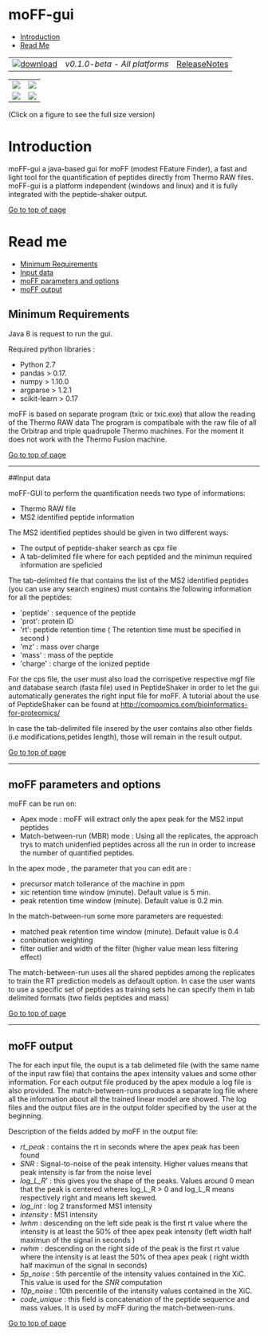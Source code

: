 # moFF-gui #

* [Introduction](#introduction)
* [Read Me](#read-me)




|   |   |   |
| :-------------------------: | :---------------: | :--: |
| [![download](https://github.com/compomics/moff-gui/wiki/images/button_3.png)](https://github.com/compomics/moff-gui/releases/download/0.1.0-beta/moff-gui-0.1.0-beta.zip) | *v0.1.0-beta - All platforms* | [ReleaseNotes](https://github.com/compomics/moff-gui/releases/tag/0.1.0-beta) |


|   |   |
| :----------------------------------: | :-----------------------------------: | 
| [![](https://github.com/compomics/moff-gui/wiki/images/1_snap_small.png)](https://github.com/compomics/moff-gui/wiki/images/1_snap.PNG) |  [![](https://github.com/compomics/moff-gui/wiki/images/2_snap_small.png)](https://github.com/compomics/moff-gui/wiki/images/2_snap.PNG) |
| [![](https://github.com/compomics/moff-gui/wiki/images/3_snap_small.png)](https://github.com/compomics/moff-gui/wiki/images/3_snap.PNG) |  [![](https://github.com/compomics/moff-gui/wiki/images/4_snap_small.png)](https://github.com/compomics/moff-gui/wiki/images/4_snap.PNG) |

(Click on a figure to see the full size version)





# Introduction #
moFF-gui a java-based gui for moFF (modest FEature Finder), a fast and light tool for the quantification of peptides directly from Thermo RAW files. moFF-gui is a platform independent (windows and linux) and it is fully integrated with the peptide-shaker output.

[Go to top of page](#moff-gui)



# Read me #
  * [Minimum Requirements](#minimum-requirements)
  * [Input data](#input-data)
  * [moFF parameters and options](#moff-parameters-and-options)
  * [moFF output](#moff-output)


## Minimum Requirements ##

Java 8 is request to run the gui.

Required python libraries :
- Python 2.7
- pandas  > 0.17.
- numpy > 1.10.0
- argparse > 1.2.1 
- scikit-learn > 0.17

moFF is based on separate program (txic or txic.exe) that allow the reading of the Thermo RAW data 
The program is compatibale with the raw file of all the Orbitrap and triple quadrupole Thermo machines. 
For the moment it does not work with the Thermo Fusion machine.

[Go to top of page](#moff-gui)

--- 
##Input data

moFF-GUI to perform the quantification needs two type of informations:
 - Thermo RAW file 
 - MS2 identified peptide information

The MS2 identified peptides should be given in two different ways:
- The output of peptide-shaker search as cpx file
- A tab-delimited file where for each  peptided and the minimun required information are speficied

The tab-delimited file that contains the list of the MS2 identified peptides (you can use any search engines) must contains the following information for all the peptides:
  - 'peptide' : sequence of the peptide
  - 'prot': protein ID 
  - 'rt': peptide retention time  ( The retention time must be specified in second )
  - 'mz' : mass over charge
  - 'mass' : mass of the peptide
  - 'charge' : charge of the ionized peptide

For the cps file, the user must also load the corrispetive respective mgf file and database search (fasta file) used in PeptideShaker in order to let the gui automatically generates the right input file for moFF.
A tutorial about the use of PeptideShaker can be found at <http://compomics.com/bioinformatics-for-proteomics/>

In case the tab-delimited file insered by the user contains also other fields (i.e modifications,petides length), those will remain in the result output.

[Go to top of page](#moff-gui)

---
## moFF parameters and options 

moFF  can be run on:
- Apex mode : moFF will extract only the apex peak for the MS2 input peptides
- Match-between-run (MBR) mode : Using all the replicates, the approach trys to match unidenfied peptides across all the run in order to  increase the number of quantified peptides.

In the apex mode , the parameter that you can edit are :
 - precursor match tollerance of the machine in ppm
 - xic retention time window (minute). Default value is 5 min.
 - peak retention time window (minute). Default value is 0.2 min.

In the match-between-run some more parameters are requested:
 - 	matched peak retention time window (minute). Default value is 0.4 
 -  conbination weighting
 - 	filter outlier and width of the filter (higher value mean less filtering effect)

The match-between-run uses all the shared peptides among the replicates to train the RT prediction models as defaoult option. In case the user wants to use a specific set of peptides as training sets he can specify them in tab delimited formats (two fields peptides and mass)


[Go to top of page](#moff-gui)

---
## moFF output

The for each input file, the ouput is a tab delimeted file (with the same name of the input raw file) that contains the apex intensity values and some other information.  For each output file produced by the apex module  a log file is also provided. The match-between-runs produces a separate log file where all the information about all the trained linear model are showed. 
The log files and the output files are in the output folder specified by the user at the beginning. 

Description of the fields added by moFF in the output file:

  - *rt_peak* : contains the rt in seconds where the apex peak has been found
  - *SNR* :  Signal-to-noise  of the peak intensity. Higher values means that peak intensity is far from the noise level 
  - *log_L_R*' :  this gives you the shape of the peaks. Values around 0  mean that the peak is centered wheres  log_L_R > 0 and log_L_R   means  respectively right and   means left skewed. 
  - *log_int* : log 2 transformed MS1 intensity 
  - *intensity* :  MS1 intensity
  - *lwhm* : descending on the left side peak is the first rt value  where the intensity  is at least the 50% of thee apex peak intensity (left width half maximun of the signal in seconds )
  - *rwhm* : descending on the right side of the peak  is the first rt value where the intensity is at least the 50% of thea apex peak ( right width half maximun of the signal in seconds)
  - *5p_noise* : 5th percentile of the intensity values contained in the XiC. This value is used for the *SNR* computation
  - *10p_noise* :  10th percentile of the intensity values contained in the XiC.
  - *code_unique* : this field is concatenation of the peptide sequence and mass values. It is used by moFF during the match-between-runs.
 



[Go to top of page](#moff-gui)
